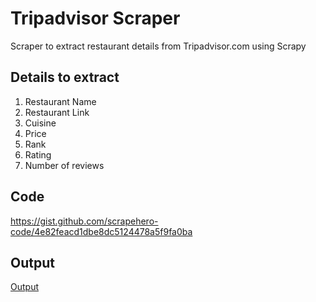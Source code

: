 # Tripadvisor Scraper
Scraper to extract restaurant details from Tripadvisor.com using Scrapy

## Details to extract
1. Restaurant Name
2. Restaurant Link
3. Cuisine
4. Price
5. Rank
6. Rating
7. Number of reviews

## Code
https://gist.github.com/scrapehero-code/4e82feacd1dbe8dc5124478a5f9fa0ba

## Output
[Output](https://github.com/scrapehero-code/tripadvisor-scraper/blob/master/tripadvisor-restaurants.csv)
